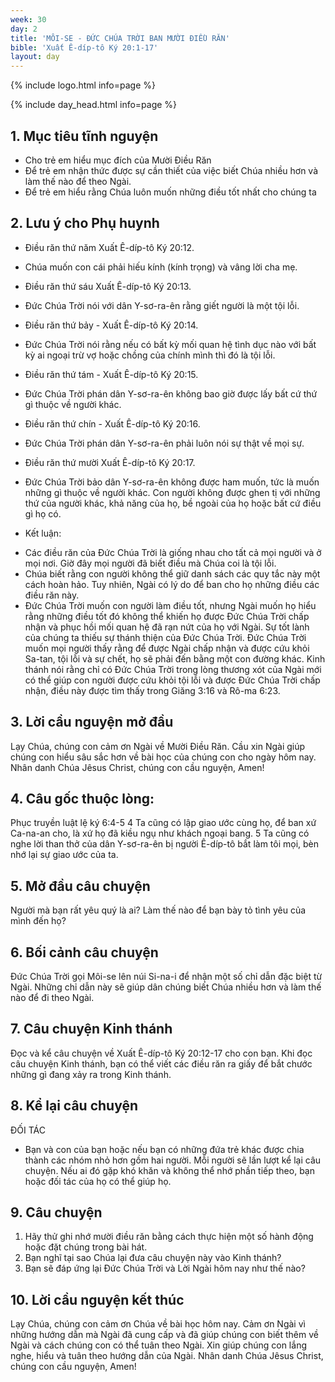 ```yaml
---
week: 30
day: 2
title: 'MÔI-SE - ĐỨC CHÚA TRỜI BAN MƯỜI ĐIỀU RĂN'
bible: 'Xuất Ê-díp-tô Ký 20:1-17'
layout: day
---
```



{% include logo.html info=page %}

{% include day_head.html info=page %}

## 1. Mục tiêu tĩnh nguyện
- Cho trẻ em hiểu mục đích của Mười Điều Răn
- Để trẻ em nhận thức được sự cần thiết của việc biết Chúa nhiều hơn và làm thế nào để theo Ngài.
- Để trẻ em hiểu rằng Chúa luôn muốn những điều tốt nhất cho chúng ta

## 2. Lưu ý cho Phụ huynh
* Điều răn thứ năm Xuất Ê-díp-tô Ký 20:12.
- Chúa muốn con cái phải hiếu kính (kính trọng) và vâng lời cha mẹ.
* Điều răn thứ sáu Xuất Ê-díp-tô Ký 20:13.
- Đức Chúa Trời nói với dân Y-sơ-ra-ên rằng giết người là một tội lỗi.
* Điều răn thứ bảy - Xuất Ê-díp-tô Ký 20:14.
- Đức Chúa Trời nói rằng nếu có bất kỳ mối quan hệ tình dục nào với bất kỳ ai ngoại trừ vợ hoặc chồng của chính mình thì đó là tội lỗi.
* Điều răn thứ tám - Xuất Ê-díp-tô Ký 20:15.
- Đức Chúa Trời phán dân Y-sơ-ra-ên không bao giờ được lấy bất cứ thứ gì thuộc về người khác.
* Điều răn thứ chín - Xuất Ê-díp-tô Ký 20:16.
- Đức Chúa Trời phán dân Y-sơ-ra-ên phải luôn nói sự thật về mọi sự.
* Điều răn thứ mười Xuất Ê-díp-tô Ký 20:17.
- Đức Chúa Trời bảo dân Y-sơ-ra-ên không được ham muốn, tức là muốn những gì thuộc về người khác. Con người không được ghen tị với những thứ của người khác, khả năng của họ, bề ngoài của họ hoặc bất cứ điều gì họ có.
* Kết luận:
- Các điều răn của Đức Chúa Trời là giống nhau cho tất cả mọi người và ở mọi nơi. Giờ đây mọi người đã biết điều mà Chúa coi là tội lỗi.
- Chúa biết rằng con người không thể giữ danh sách các quy tắc này một cách hoàn hảo. Tuy nhiên, Ngài có lý do để ban cho họ những điều các điều răn này.
- Đức Chúa Trời muốn con người làm điều tốt, nhưng Ngài muốn họ hiểu rằng những điều tốt đó không thể khiến họ được Đức Chúa Trời chấp nhận và phục hồi mối quan hệ đã rạn nứt của họ với Ngài. Sự tốt lành của chúng ta thiếu sự thánh thiện của Đức Chúa Trời. Đức Chúa Trời muốn mọi người thấy rằng để được Ngài chấp nhận và được cứu khỏi Sa-tan, tội lỗi và sự chết, họ sẽ phải đến bằng một con đường khác. Kinh thánh nói rằng chỉ có Đức Chúa Trời trong lòng thương xót của Ngài mới có thể giúp con người được cứu khỏi tội lỗi và được Đức Chúa Trời chấp nhận, điều này được tìm thấy trong Giăng 3:16 và Rô-ma 6:23.

## 3. Lời cầu nguyện mở đầu
Lạy Chúa, chúng con cảm ơn Ngài về Mười Điều Răn. Cầu xin Ngài giúp chúng con hiểu sâu sắc hơn về bài học của chúng con cho ngày hôm nay. Nhân danh Chúa Jêsus Christ, chúng con cầu nguyện, Amen!

## 4. Câu gốc thuộc lòng:
Phục truyền luật lệ ký 6:4-5
 4 Ta cũng có lập giao ước cùng họ, để ban xứ Ca-na-an cho, là xứ họ đã kiều ngụ như khách ngoại bang. 5 Ta cũng có nghe lời than thở của dân Y-sơ-ra-ên bị người Ê-díp-tô bắt làm tôi mọi, bèn nhớ lại sự giao ước của ta.


## 5. Mở đầu câu chuyện
Người mà bạn rất yêu quý là ai? Làm thế nào để bạn bày tỏ tình yêu của mình đến họ?

## 6. Bối cảnh câu chuyện
Đức Chúa Trời gọi Môi-se lên núi Si-na-i để nhận một số chỉ dẫn đặc biệt từ Ngài. Những chỉ dẫn này sẽ giúp dân chúng biết Chúa nhiều hơn và làm thế nào để đi theo Ngài.

## 7. Câu chuyện Kinh thánh
Đọc và kể câu chuyện về Xuất Ê-díp-tô Ký 20:12-17 cho con bạn. Khi đọc câu chuyện Kinh thánh, bạn có thể viết các điều răn ra giấy để bắt chước những gì đang xảy ra trong Kinh thánh.

## 8. Kể lại câu chuyện
ĐỐI TÁC
- Bạn và con của bạn hoặc nếu bạn có những đứa trẻ khác được chia thành các nhóm nhỏ hơn gồm hai người. Mỗi người sẽ lần lượt kể lại câu chuyện. Nếu ai đó gặp khó khăn và không thể nhớ phần tiếp theo, bạn hoặc đối tác của họ có thể giúp họ.

## 9. Câu chuyện
1. Hãy thử ghi nhớ mười điều răn bằng cách thực hiện một số hành động hoặc đặt chúng trong bài hát.
2. Bạn nghĩ tại sao Chúa lại đưa câu chuyện này vào Kinh thánh?
3. Bạn sẽ đáp ứng lại Đức Chúa Trời và Lời Ngài hôm nay như thế nào?

## 10. Lời cầu nguyện kết thúc
Lạy Chúa, chúng con cảm ơn Chúa về bài học hôm nay. Cảm ơn Ngài vì những hướng dẫn mà Ngài đã cung cấp và đã giúp chúng con biết thêm về Ngài và cách chúng con có thể tuân theo Ngài. Xin giúp chúng con lắng nghe, hiểu và tuân theo hướng dẫn của Ngài. Nhân danh Chúa Jêsus Christ, chúng con cầu nguyện, Amen!
